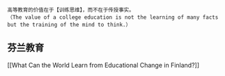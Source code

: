 ```
高等教育的价值在于【训练思维】，而不在于传授事实。
（The value of a college education is not the learning of many facts but the training of the mind to think.）
```
## 芬兰教育
[[What Can the World Learn from Educational Change in Finland?]]